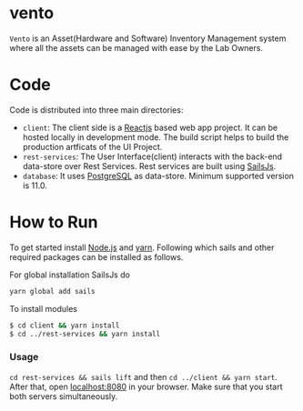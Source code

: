 # vento
`Vento` is an Asset(Hardware and Software) Inventory Management system where all the assets can be managed with ease by the Lab Owners.

# Code
Code is distributed into three main directories:

- `client`: The client side is a [Reactjs](https://reactjs.org/) based web app project. It can be hosted locally in development mode. The build script helps to build the production artficats of the UI Project.
- `rest-services`: The User Interface(client) interacts with the back-end data-store over Rest Services. Rest services are built using [SailsJs](https://sailsjs.com/).
- `database`: It uses [PostgreSQL](https://www.postgresql.org/) as data-store. Minimum supported version is 11.0.

# How to Run
To get started install [Node.js](https://nodejs.org/en/download/) and [yarn](https://classic.yarnpkg.com/en/docs/install#windows-stable). Following which sails and other required packages can be installed as follows.

For global installation SailsJs do
```bash
yarn global add sails
```

To install modules
```bash
$ cd client && yarn install
$ cd ../rest-services && yarn install
```

### Usage
`cd rest-services && sails lift` and then `cd ../client && yarn start`. After that, open
[localhost:8080](http://localhost:8080) in your browser. Make sure that you start both servers simultaneously.
